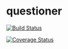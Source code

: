 # questioner
[![Build Status](https://travis-ci.com/olasam4liv/questioner.svg?branch=questioner-app-api-v1)](https://travis-ci.com/olasam4liv/questioner)

[![Coverage Status](https://coveralls.io/repos/github/olasam4liv/questioner/badge.svg?branch=questioner-app-api-v1)](https://coveralls.io/github/olasam4liv/olasam4liv?branch=questioner-app-api-v1)
